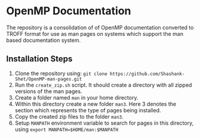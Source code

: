 <h1>OpenMP Documentation</h1>
The repository is a consolidation of of OpenMP documentation converted to TROFF format for use as man pages on systems which support the man based documentation system.

<h2> Installation Steps </h2>

1. Clone the repository using: `git clone https://github.com/Shashank-Shet/OpenMP-man-pages.git`
2. Run the `create_zip.sh` script. It should create a directory with all zipped versions of the man pages.
3. Create a folder named `man` in your home directory.
4. Within this directory create a new folder `man3`. Here 3 denotes the section which represents the type of pages being installed.
5. Copy the created zip files to the folder `man3`.
6. Setup `MANPATH` environment variable to search for pages in this directory, using `export MANPATH=$HOME/man:$MANPATH`
